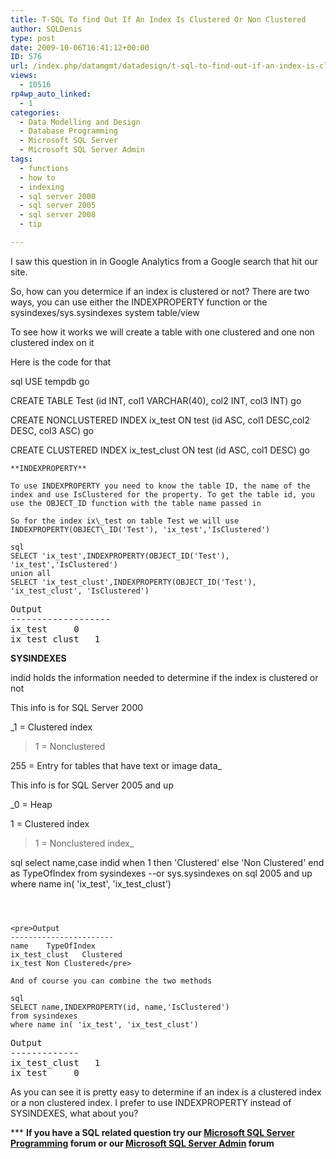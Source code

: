 ```yaml
---
title: T-SQL To find Out If An Index Is Clustered Or Non Clustered
author: SQLDenis
type: post
date: 2009-10-06T16:41:12+00:00
ID: 576
url: /index.php/datamgmt/datadesign/t-sql-to-find-out-if-an-index-is-cluster/
views:
  - 10516
rp4wp_auto_linked:
  - 1
categories:
  - Data Modelling and Design
  - Database Programming
  - Microsoft SQL Server
  - Microsoft SQL Server Admin
tags:
  - functions
  - how to
  - indexing
  - sql server 2000
  - sql server 2005
  - sql server 2008
  - tip

---
```

I saw this question in in Google Analytics from a Google search that hit our site.
  
So, how can you determice if an index is clustered or not? There are two ways, you can use either the INDEXPROPERTY function or the sysindexes/sys.sysindexes system table/view

To see how it works we will create a table with one clustered and one non clustered index on it
  
Here is the code for that

sql
USE tempdb
go
 
CREATE TABLE Test (id INT, col1 VARCHAR(40), col2 INT, col3 INT)
go


CREATE NONCLUSTERED  INDEX ix_test ON test (id ASC, col1 DESC,col2 DESC, col3 ASC)
go
 
 
CREATE CLUSTERED  INDEX ix_test_clust ON test (id ASC, col1 DESC)
go
```
**INDEXPROPERTY**
  
To use INDEXPROPERTY you need to know the table ID, the name of the index and use IsClustered for the property. To get the table id, you use the OBJECT_ID function with the table name passed in
  
So for the index ix\_test on table Test we will use INDEXPROPERTY(OBJECT\_ID('Test'), 'ix_test','IsClustered')

sql
SELECT 'ix_test',INDEXPROPERTY(OBJECT_ID('Test'), 'ix_test','IsClustered')
union all
SELECT 'ix_test_clust',INDEXPROPERTY(OBJECT_ID('Test'), 'ix_test_clust', 'IsClustered')
```


<pre>Output
-------------------
ix_test		0
ix_test_clust	1</pre>

**SYSINDEXES**
  
indid holds the information needed to determine if the index is clustered or not
  
This info is for SQL Server 2000
  
_1 = Clustered index
  
>1 = Nonclustered
  
255 = Entry for tables that have text or image data_

This info is for SQL Server 2005 and up

_0 = Heap
  
1 = Clustered index
  
>1 = Nonclustered index_

sql
select name,case indid when 1 then 'Clustered' else 'Non Clustered' end as TypeOfIndex
from sysindexes --or sys.sysindexes on sql 2005 and up
where name in( 'ix_test', 'ix_test_clust')
```



<pre>Output
-----------------------
name	TypeOfIndex
ix_test_clust	Clustered
ix_test	Non Clustered</pre>

And of course you can combine the two methods

sql
SELECT name,INDEXPROPERTY(id, name,'IsClustered')
from sysindexes 
where name in( 'ix_test', 'ix_test_clust')
```



<pre>Output
-------------
ix_test_clust	1
ix_test		0</pre>

As you can see it is pretty easy to determine if an index is a clustered index or a non clustered index. I prefer to use INDEXPROPERTY instead of SYSINDEXES, what about you?



\*** **If you have a SQL related question try our [Microsoft SQL Server Programming][1] forum or our [Microsoft SQL Server Admin][2] forum**<ins></ins>

 [1]: http://forum.ltd.local/viewforum.php?f=17
 [2]: http://forum.ltd.local/viewforum.php?f=22